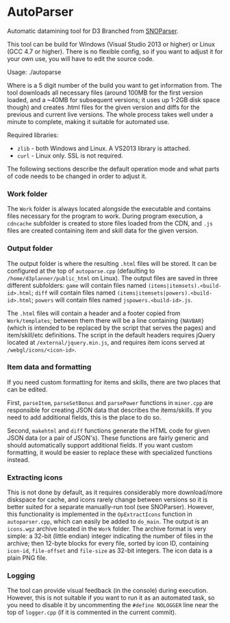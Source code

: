 # AutoParser
Automatic datamining tool for D3
Branched from [SNOParser](https://github.com/d07RiV/SNOParser).

This tool can be build for Windows (Visual Studio 2013 or higher) or Linux (GCC 4.7 or higher). There is no flexible config, so if you want to adjust it for your own use, you will have to edit the source code.

Usage: ./autoparse <build-id>

Where <build-id> is a 5 digit number of the build you want to get information from. The tool downloads all necessary files (around 100MB for the first version loaded, and a ~40MB for subsequent versions; it uses up 1-2GB disk space though) and creates .html files for the given version and diffs for the previous and current live versions. The whole process takes well under a minute to complete, making it suitable for automated use.

Required libraries:

* `zlib` - both Windows and Linux. A VS2013 library is attached.
* `curl` - Linux only. SSL is not required.

The following sections describe the default operation mode and what parts of code needs to be changed in order to adjust it.

### Work folder

The `Work` folder is always located alongside the executable and contains files necessary for the program to work. During program execution, a `cdncache` subfolder is created to store files loaded from the CDN, and `.js` files are created containing item and skill data for the given version.

### Output folder

The output folder is where the resulting `.html` files will be stored. It can be configured at the top of `autoparse.cpp` (defaulting to `/home/d3planner/public_html` on Linux). The output files are saved in three different subfolders: `game` will contain files named `(items|itemsets).<build-id>.html`; `diff` will contain files named `(items|itemsets|powers).<build-id>.html`; `powers` will contain files named `jspowers.<build-id>.js`.

The `.html` files will contain a header and a footer copied from `Work/templates`; between them there will be a line containing `{NAVBAR}` (which is intended to be replaced by the script that serves the pages) and item/skill/etc definitions. The script in the default headers requires jQuery located at `/external/jquery.min.js`, and requires item icons served at `/webgl/icons/<icon-id>`.

### Item data and formatting

If you need custom formatting for items and skills, there are two places that can be edited.

First, `parseItem`, `parseSetBonus` and `parsePower` functions in `miner.cpp` are responsible for creating JSON data that describes the items/skills. If you need to add additional fields, this is the place to do so.

Second, `makehtml` and `diff` functions generate the HTML code for given JSON data (or a pair of JSON's). These functions are fairly generic and should automatically support additional fields. If you want custom formatting, it would be easier to replace these with specialized functions instead.

### Extracting icons

This is not done by default, as it requires considerably more download/more diskspace for cache, and icons rarely change between versions so it is better suited for a separate manually-run tool (see SNOParser). However, this functionality is implemented in the `OpExtractIcons` function in `autoparser.cpp`, which can easily be added to `do_main`. The output is an `icons.wgz` archive located in the `Work` folder. The archive format is very simple: a 32-bit (little endian) integer indicating the number of files in the archive; then 12-byte blocks for every file, sorted by icon ID, containing `icon-id`, `file-offset` and `file-size` as 32-bit integers. The icon data is a plain PNG file.

### Logging

The tool can provide visual feedback (in the console) during execution. However, this is not suitable if you want to run it as an automated task, so you need to disable it by uncommenting the `#define NOLOGGER` line near the top of `logger.cpp` (if it is commented in the current commit).
